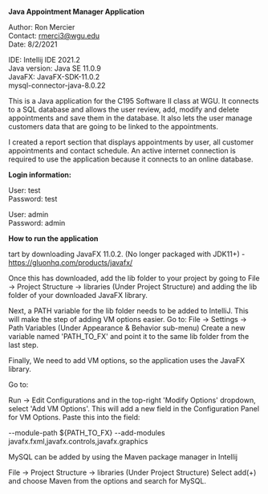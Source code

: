 **Java Appointment Manager Application**

Author: Ron Mercier<br>
Contact: rmerci3@wgu.edu<br>
Date: 8/2/2021

IDE: Intellij IDE 2021.2<br>
Java version: Java SE 11.0.9<br>
JavaFX: JavaFX-SDK-11.0.2<br>
mysql-connector-java-8.0.22<br>

This is a Java application for the C195 Software II class at WGU.
It connects to a SQL database and allows the user review, add, modify and delete appointments and save them in the database.
It also lets the user manage customers data that are going to be linked to the appointments.


I created a report section that displays appointments by user, all customer appointments and contact schedule.  An active
internet connection is required to use the application because it connects to an online database.

**Login information:**

User: test<br>
Password: test

User: admin<br>
Password: admin

**How to run the application**

tart by downloading JavaFX 11.0.2. (No longer packaged with JDK11+) - https://gluonhq.com/products/javafx/

Once this has downloaded, add the lib folder to your project by going to
File -> Project Structure -> libraries (Under Project Structure)
and adding the lib folder of your downloaded JavaFX library.

Next, a PATH variable for the lib folder needs to be added to IntelliJ. This will make the step of adding VM options easier.
Go to:
File -> Settings -> Path Variables (Under Appearance & Behavior sub-menu)
Create a new variable named 'PATH_TO_FX' and point it to the same lib folder from the last step.

Finally, We need to add VM options, so the application uses the JavaFX library.<br>

Go to:<br>

Run -> Edit Configurations and in the top-right 'Modify Options' dropdown, select 'Add VM Options'.
This will add a new field in the Configuration Panel for VM Options.
Paste this into the field:<br>

--module-path ${PATH_TO_FX} --add-modules javafx.fxml,javafx.controls,javafx.graphics<br>

MySQL can be added by using the Maven package manager in Intellij<br>

File -> Project Structure -> libraries (Under Project Structure)
Select add(+) and choose Maven from the options and search for MySQL.